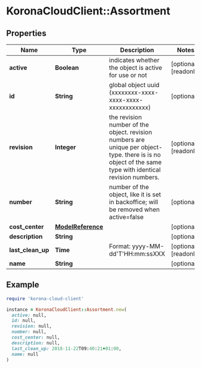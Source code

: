 # KoronaCloudClient::Assortment

## Properties

| Name | Type | Description | Notes |
| ---- | ---- | ----------- | ----- |
| **active** | **Boolean** | indicates whether the object is active for use or not | [optional][readonly] |
| **id** | **String** | global object uuid (xxxxxxxx-xxxx-xxxx-xxxx-xxxxxxxxxxxx) | [optional] |
| **revision** | **Integer** | the revision number of the object. revision numbers are unique per object-type. there is is no object of the same type with identical revision numbers. | [optional][readonly] |
| **number** | **String** | number of the object, like it is set in backoffice; will be removed when active&#x3D;false | [optional] |
| **cost_center** | [**ModelReference**](ModelReference.md) |  | [optional] |
| **description** | **String** |  | [optional] |
| **last_clean_up** | **Time** | Format: yyyy-MM-dd&#39;T&#39;HH:mm:ssXXX | [optional][readonly] |
| **name** | **String** |  | [optional] |

## Example

```ruby
require 'korona-cloud-client'

instance = KoronaCloudClient::Assortment.new(
  active: null,
  id: null,
  revision: null,
  number: null,
  cost_center: null,
  description: null,
  last_clean_up: 2018-11-22T09:40:21+01:00,
  name: null
)
```


